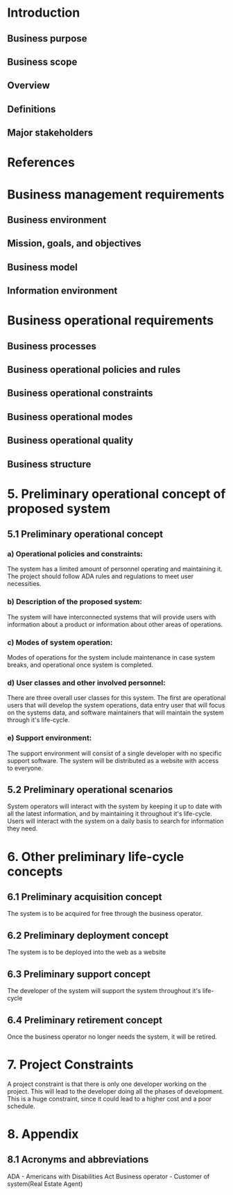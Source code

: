 # Introduction
## Business purpose
## Business scope
## Overview
## Definitions 
## Major stakeholders 
# References
# Business management requirements
## Business environment
## Mission, goals, and objectives
## Business model
## Information environment
# Business operational requirements
## Business processes
## Business operational policies and rules
## Business operational constraints
## Business operational modes
## Business operational quality
## Business structure

# 5. Preliminary operational concept of proposed system

## 5.1 Preliminary operational concept
### a) Operational policies and constraints: 
The system has a limited amount of personnel operating and maintaining it. The project should follow ADA rules and regulations to meet user necessities. 
### b) Description of the proposed system: 
The system will have interconnected systems that will provide users with information about a product or information about other areas of operations.
### c) Modes of system operation: 
Modes of operations for the system include maintenance in case system breaks, and operational once system is completed. 
### d) User classes and other involved personnel: 
There are three overall user classes for this system. The first are operational users that will develop the system operations, data entry user that will focus on the systems data, and software maintainers that will maintain the system through it's life-cycle.
### e) Support environment: 
The support environment will consist of a single developer with no specific support software. The system will be distributed as a website with access to everyone. 

## 5.2 Preliminary operational scenarios
System operators will interact with the system by keeping it up to date with all the latest information, and by maintaining it throughout it's life-cycle. Users will interact with the system on a daily basis to search for information they need. 
# 6. Other preliminary life-cycle concepts

## 6.1 Preliminary acquisition concept
The system is to be acquired for free through the business operator.  

## 6.2 Preliminary deployment concept
The system is to be deployed into the web as a website
## 6.3 Preliminary support concept
The developer of the system will support the system throughout it's life-cycle
## 6.4 Preliminary retirement concept
Once the business operator no longer needs the system, it will be retired.
# 7. Project Constraints
A project constraint is that there is only one developer working on the project. This will lead to the developer doing all the phases of development. This is a huge constraint, since it could lead to a higher cost and a poor schedule.
# 8. Appendix

## 8.1 Acronyms and abbreviations
ADA -  Americans with Disabilities Act 
Business operator - Customer of system(Real Estate Agent)
